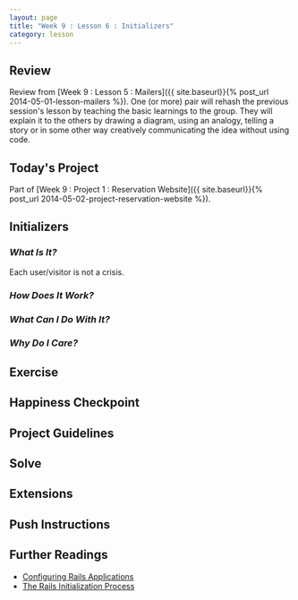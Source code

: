 ```yaml
---
layout: page
title: "Week 9 : Lesson 6 : Initializers"
category: lesson
---
```


## Review

Review from [Week 9 : Lesson 5 : Mailers]({{ site.baseurl}}{% post_url 2014-05-01-lesson-mailers %}).  One (or more) pair will rehash the previous session's lesson by teaching the basic learnings to the group.  They will explain it to the others by drawing a diagram, using an analogy, telling a story or in some other way creatively communicating the idea without using code.

## Today's Project

Part of [Week 9 : Project 1 : Reservation Website]({{ site.baseurl}}{% post_url 2014-05-02-project-reservation-website %}).

## Initializers

### _What Is It?_
Each user/visitor is not a crisis.

### _How Does It Work?_

### _What Can I Do With It?_

### _Why Do I Care?_

## Exercise

## Happiness Checkpoint

## Project Guidelines

## Solve

## Extensions

## Push Instructions

## Further Readings

* [Configuring Rails Applications](http://guides.rubyonrails.org/configuring.html)
* [The Rails Initialization Process](http://guides.rubyonrails.org/initialization.html)
